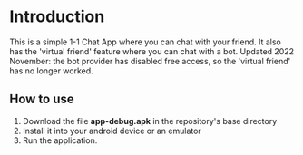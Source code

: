 # Introduction
This is a simple 1-1 Chat App where you can chat with your friend.
It also has the 'virtual friend' feature where you can chat with a bot.
Updated 2022 November: the bot provider has disabled free access, so the 'virtual friend' has no longer worked.

## How to use
1. Download the file **app-debug.apk** in the repository's base directory
2. Install it into your android device or an emulator
3. Run the application.
